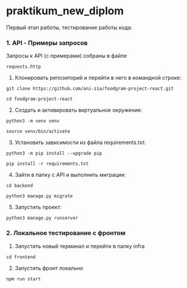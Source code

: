 # praktikum_new_diplom

Первый этап работы, тестирование работы кода:

### 1. API - Примеры запросов

Запросы к API (с примерами) собраны в файле

```
requests.http
```

1. Клонировать репозиторий и перейти в него в командной строке:
```
git clone https://github.com/ani-zia/foodgram-project-react.git
```

```
cd foodgram-project-react
```

2. Cоздать и активировать виртуальное окружение:
```
python3 -m venv venv
```

```
source venv/bin/activate
```

3. Установить зависимости из файла requirements.txt:
```
python3 -m pip install --upgrade pip
```

```
pip install -r requirements.txt
```

4. Зайти в папку с API и выполнить миграции:
```
cd backend
```

```
python3 manage.py migrate
```

5. Запустить проект:
```
python3 manage.py runserver
```

### 2. Локальное тестирование с фронтом

1. Запустить новый терминал и перейти в папку infra
```
cd frontend
```

2. Запустить фронт локально
```
npm run start
```
